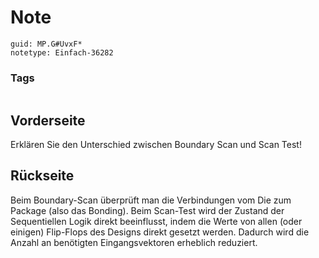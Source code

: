 # Note
```
guid: MP.G#UvxF*
notetype: Einfach-36282
```

### Tags
```
```

## Vorderseite
Erklären Sie den Unterschied zwischen Boundary Scan und Scan Test!

## Rückseite
Beim Boundary-Scan überprüft man die Verbindungen vom Die zum Package (also das Bonding). Beim Scan-Test wird der Zustand der Sequentiellen Logik direkt beeinflusst, indem die Werte von allen (oder einigen) Flip-Flops des Designs direkt gesetzt werden. Dadurch wird die Anzahl an benötigten Eingangsvektoren erheblich reduziert.
